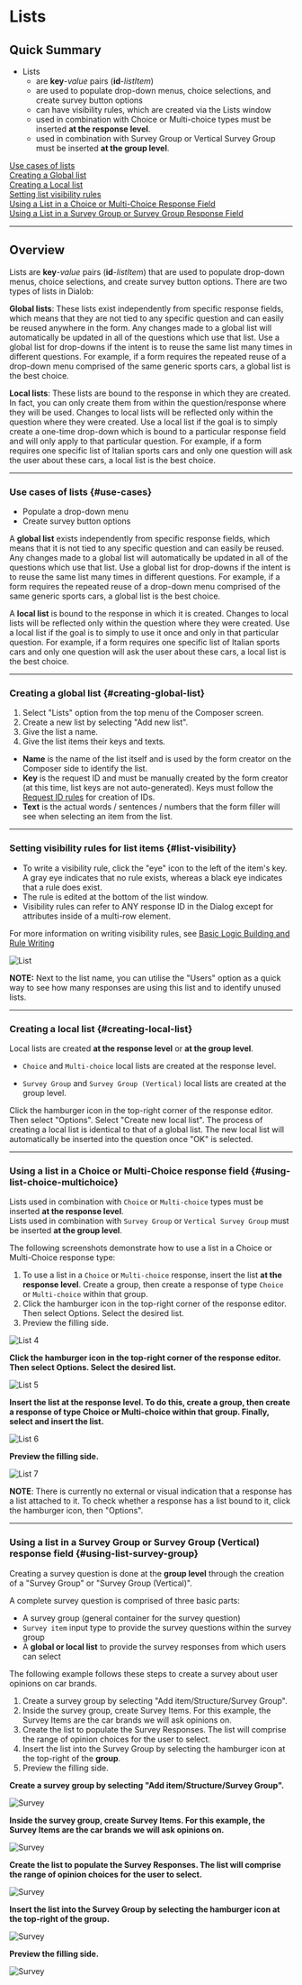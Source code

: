 # Lists

## Quick Summary

* Lists
  * are **key**-_value_ pairs (**id**-_listItem_) 
  * are used to populate drop-down menus, choice selections, and create survey button options
  * can have visibility rules, which are created via the Lists window
  * used in combination with Choice or Multi-choice types must be inserted **at the response level**.
  * used in combination with Survey Group or Vertical Survey Group must be inserted **at the group level**.


[Use cases of lists](#use-cases)  
[Creating a Global list](#creating-global-list)  
[Creating a Local list](#creating-local-list)  
[Setting list visibility rules](#list-visibility)  
[Using a List in a Choice or Multi-Choice Response Field](#using-list-choice-multichoice)  
[Using a List in a Survey Group or Survey Group Response Field](Vertical)  

---

## Overview

Lists are **key**-_value_ pairs (**id**-_listItem_) that are used to populate drop-down menus, choice selections, and create survey button options.  There are two types of lists in Dialob:

**Global lists**: These lists exist independently from specific response fields, which means that they are not tied to any specific question and can easily be reused anywhere in the form. Any changes made to a global list will automatically be updated in all of the questions which use that list. Use a global list for drop-downs if the intent is to reuse the same list many times in different questions. For example, if a form requires the repeated reuse of a drop-down menu comprised of the same generic sports cars, a global list is the best choice.

**Local lists**: These lists are bound to the response in which they are created. In fact, you can only create them from within the question/response where they will be used. Changes to local lists will be reflected only within the question where they were created. Use a local list if the goal is to simply create a one-time drop-down which is bound to a particular response field and will only apply to that particular question. For example, if a form requires one specific list of Italian sports cars and only one question will ask the user about these cars, a local list is the best choice.

---

### Use cases of lists {#use-cases}

* Populate a drop-down menu
* Create survey button options

A **global list** exists independently from specific response fields, which means that it is not tied to any specific question and can easily be reused. Any changes made to a global list will automatically be updated in all of the questions which use that list. Use a global list for drop-downs if the intent is to reuse the same list many times in different questions. For example, if a form requires the repeated reuse of a drop-down menu comprised of the same generic sports cars, a global list is the best choice.

A **local list** is bound to the response in which it is created. Changes to local lists will be reflected only within the question where they were created. Use a local list if the goal is to simply to use it once and only in that particular question. For example, if a form requires one specific list of Italian sports cars and only one question will ask the user about these cars, a local list is the best choice.

---

### Creating a global list {#creating-global-list}

1. Select "Lists" option from the top menu of the Composer screen.
2. Create a new list by selecting "Add new list".
3. Give the list a name.
4. Give the list items their keys and texts.

* **Name** is the name of the list itself and is used by the form creator on the Composer side to identify the list.
* **Key** is the request ID and must be manually created by the form creator (at this time, list keys are not auto-generated). Keys must follow the [Request ID rules](https://docs.dialob.io/dialob-expressions/#request-id-rules) for creation of IDs.
* **Text** is the actual words / sentences / numbers that the form filler will see when selecting an item from the list.

---

### Setting visibility rules for list items {#list-visibility}

* To write a visibility rule, click the "eye" icon to the left of the item's key. A gray eye indicates that no rule exists, whereas a black eye indicates that a rule does exist.
* The rule is edited at the bottom of the list window.
* Visibility rules can refer to ANY response ID in the Dialog except for attributes inside of a multi-row element.

For more information on writing visibility rules, see [Basic Logic Building and Rule Writing](https://docs.dialob.io/dialob-expressions/logic-building/)

![List](advancedoperations/list-visibility1.png)

**NOTE:** Next to the list name, you can utilise the "Users" option as a quick way to see how many responses are using this list and to identify unused lists.

---

### Creating a local list {#creating-local-list}

Local lists are created **at the response level** or **at the group level**.

* `Choice` and `Multi-choice` local lists are created at the response level.

* `Survey Group` and  `Survey Group (Vertical)` local lists are created at the group level.

Click the hamburger icon in the top-right corner of the response editor. Then select "Options". Select "Create new local list".  The process of creating a local list is identical to that of a global list.  The new local list will automatically be inserted into the question once "OK" is selected.

---

### Using a list in a Choice or Multi-Choice response field {#using-list-choice-multichoice}

Lists used in combination with `Choice` or `Multi-choice` types must be inserted **at the response level**.  
Lists used in combination with `Survey Group` or `Vertical Survey Group` must be inserted **at the group level**.


The following screenshots demonstrate how to use a list in a Choice or Multi-Choice response type:
 
1. To use a list in a `Choice` or `Multi-choice` response, insert the list **at the response level**. Create a group, then create a response of type `Choice` or `Multi-choice` within that group.
2. Click the hamburger icon in the top-right corner of the response editor. Then select Options. Select the desired list.
3. Preview the filling side.


![List 4](advancedoperations/list4.png)

**Click the hamburger icon in the top-right corner of the response editor. Then select Options. Select the desired list.**

![List 5](advancedoperations/list5.png)

**Insert the list at the response level. To do this, create a group, then create a response of type Choice or Multi-choice within that group. Finally, select and insert the list.**

![List 6](advancedoperations/list6.png)

**Preview the filling side.**

![List 7](advancedoperations/list7.png)

**NOTE**: There is currently no external or visual indication that a response has a list attached to it. To check whether a response has a list bound to it, click the hamburger icon, then "Options".

---

### Using a list in a Survey Group or Survey Group (Vertical) response field {#using-list-survey-group}

Creating a survey question is done at the **group level** through the creation of a "Survey Group" or "Survey Group (Vertical)".  

A complete survey question is comprised of three basic parts:

* A survey group (general container for the survey question)
* `Survey item` input type to provide the survey questions within the survey group
* A **global or local list** to provide the survey responses from which users can select

The following example follows these steps to create a survey about user opinions on car brands.  

1. Create a survey group by selecting "Add item/Structure/Survey Group".
2. Inside the survey group, create Survey Items. For this example, the Survey Items are the car brands we will ask opinions on.
3. Create the list to populate the Survey Responses. The list will comprise the range of opinion choices for the user to select.
4. Insert the list into the Survey Group by selecting the hamburger icon at the top-right of the **group**.
5. Preview the filling side.



**Create a survey group by selecting "Add item/Structure/Survey Group".**

![Survey](advancedoperations/survey3.png)

**Inside the survey group, create Survey Items. For this example, the Survey Items are the car brands we will ask opinions on.**

![Survey](advancedoperations/survey5.png)

 **Create the list to populate the Survey Responses. The list will comprise the range of opinion choices for the user to select.**

![Survey](advancedoperations/survey2.png)

**Insert the list into the Survey Group by selecting the hamburger icon at the top-right of the **group**.**

![Survey](advancedoperations/survey7.png)

**Preview the filling side.**

![Survey](advancedoperations/survey6.png)
